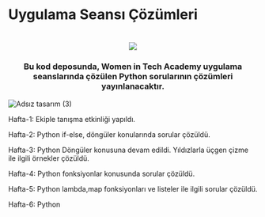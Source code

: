 # Uygulama Seansı Çözümleri

<h1 align="center">
  <a href="https://git.io/typing-svg">
    <img src="https://readme-typing-svg.herokuapp.com/?lines=Hi!;Welcome:)&center=true&size=25">
  </a>
<h3 align="center">Bu kod deposunda, Women in Tech Academy uygulama seanslarında çözülen Python sorularının çözümleri yayınlanacaktır.</h3>

![Adsız tasarım (3)](https://media.giphy.com/media/coxQHKASG60HrHtvkt/giphy.gif)


Hafta-1: Ekiple tanışma etkinliği yapıldı.

Hafta-2: Python if-else, döngüler konularında sorular çözüldü.

Hafta-3: Python Döngüler konusuna devam edildi. Yıldızlarla üçgen çizme ile ilgili örnekler çözüldü.

Hafta-4: Python fonksiyonlar konusunda sorular çözüldü.

Hafta-5: Python lambda,map fonksiyonları ve listeler ile ilgili sorular çözüldü.

Hafta-6: Python
